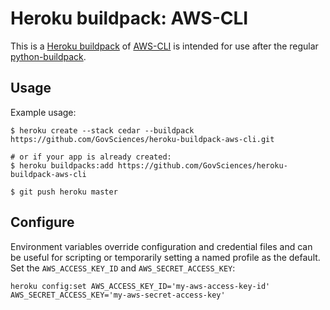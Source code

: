 Heroku buildpack: AWS-CLI
=======================

This is a [Heroku buildpack](http://devcenter.heroku.com/articles/buildpacks) of [AWS-CLI](https://aws.amazon.com/cli/) is intended for use after the regular [python-buildpack](https://github.com/heroku/heroku-buildpack-python).

Usage
-----

Example usage:

```shell
$ heroku create --stack cedar --buildpack https://github.com/GovSciences/heroku-buildpack-aws-cli.git

# or if your app is already created:
$ heroku buildpacks:add https://github.com/GovSciences/heroku-buildpack-aws-cli

$ git push heroku master
```

Configure
---------

Environment variables override configuration and credential files and can be useful for scripting or temporarily setting a named profile as the default.
Set the `AWS_ACCESS_KEY_ID` and `AWS_SECRET_ACCESS_KEY`:

```shell
heroku config:set AWS_ACCESS_KEY_ID='my-aws-access-key-id' AWS_SECRET_ACCESS_KEY='my-aws-secret-access-key'
```
